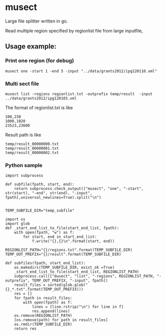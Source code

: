 # musect
Large file splitter written in go.

Read multiple region specified by regionlist file from large inputfile, 

## Usage example:


### Print one region (for debug)

```
musect one -start 1 -end 5 -input "../data/grants2012/ipg120110.xml"
```


### Multi sect file

```
musect list -regions regionlist.txt -outprefix temp/result  -input ../data/grants2012/ipg120103.xml
```

The format of regionlist.txt is like

```
100,230
1000,1020
23523,23600
```

Result path is like

```
temp/result_00000000.txt
temp/result_00000001.txt
temp/result_00000002.txt
```

### Python sample

```
import subprocess

def subfile(fpath, start, end):
    return subprocess.check_output(["musect", "one", "-start", str(start), "-end", str(end), "-input", fpath],universal_newlines=True).split("\n")


TEMP_SUBFILE_DIR="temp_subfile"

import os
import glob
def _start_end_list_to_file(start_end_list, fpath):
    with open(fpath, "w") as f:
        for start, end in start_end_list:
            f.write("{},{}\n".format(start, end))

REGIONLIST_PATH="{}/regions.txt".format(TEMP_SUBFILE_DIR)
TEMP_OUT_PREFIX="{}/result".format(TEMP_SUBFILE_DIR)
            
def subfiles(fpath, start_end_list):
    os.makedirs(TEMP_SUBFILE_DIR, exist_ok =True)
    _start_end_list_to_file(start_end_list, REGIONLIST_PATH)
    subprocess.call(["musect", "list", "-regions", REGIONLIST_PATH, "-outprefix", TEMP_OUT_PREFIX, "-input", fpath])
    result_files = sorted(glob.glob("{}_*.txt".format(TEMP_OUT_PREFIX)))
    res = []
    for fpath in result_files:
        with open(fpath) as f:
            lines = [line.rstrip("\n") for line in f]
            res.append(lines)
    os.remove(REGIONLIST_PATH)
    [os.remove(path) for path in result_files]
    os.rmdir(TEMP_SUBFILE_DIR)
    return res
```


